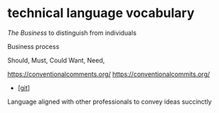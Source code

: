 technical language vocabulary
=============================

_The Business_ to distinguish from individuals

Business process

Should, Must, Could
Want, Need,

https://conventionalcomments.org/
https://conventionalcommits.org/
* [[git]]


Language aligned with other professionals to convey ideas succinctly


[//begin]: # "Autogenerated link references for markdown compatibility"
[git]: git.md "GIT"
[//end]: # "Autogenerated link references"